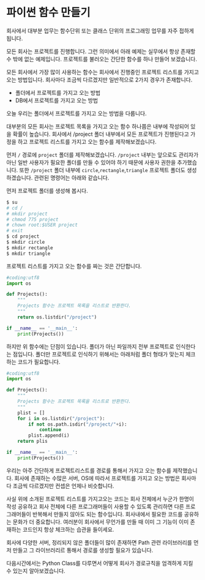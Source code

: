 # 파이썬 함수 만들기
회사에서 대부분 업무는 함수단위 또는 클래스 단위의 프로그래밍 업무를 자주 접하게 됩니다.

모든 회사는 프로젝트를 진행합니다.
그런 의미에서 아래 예제는 실무에서 항상 존재할 수 밖에 없는 예제입니다.
프로젝트를 불러오는 간단한 함수를 하나 만들어 보겠습니다.

모든 회사에서 가장 많이 사용하는 함수는 회사에서 진행중인 프로젝트 리스트를 가지고 오는 방법입니다.
회사마다 조금씩 다르겠지만 일반적으로 2가지 경우가 존재합니다.
- 폴더에서 프로젝트를 가지고 오는 방법
- DB에서 프로젝트를 가지고 오는 방법

오늘 우리는 폴더에서 프로젝트를 가지고 오는 방법을 다룹니다.

대부분의 모든 회사는 프로젝트 목록을 가지고 오는 함수 하나쯤은 내부에 작성되어 있을 확률이 높습니다.
회사에서 /project 폴더 내부에서 모든 프로젝트가 진행된다고 가정을 하고 프로젝트 리스트를 가지고 오는 함수를 제작해보겠습니다.

먼저 `/` 경로에 `project` 폴더를 제작해보겠습니다. `/project` 내부는 앞으로도 관리자가 아닌 일반 사용자가 필요한 폴더를 만들 수 있어야 하기 때문에 사용자 권한을 추가했습니다. 또한 `/project` 폴더 내부에 `circle`,`rectangle`,`triangle` 프로젝트 폴더도 생성하겠습니다. 관련된 명령어는 아래와 같습니다.

먼저 프로젝트 폴더를 생성해 봅시다.

```bash
$ su
# cd /
# mkdir project
# chmod 775 project
# chown root:$USER project
# exit
$ cd project
$ mkdir circle
$ mkdir rectangle
$ mkdir triangle
```

프로젝트 리스트를 가지고 오는 함수를 짜는 것은 간단합니다.
```python
#coding:utf8
import os

def Projects():
    """
    Projects 함수는 프로젝트 목록을 리스트로 반환한다.
    """
    return os.listdir("/project")

if __name__ == '__main__':
    print(Projects())
```

하지만 위 함수에는 단점이 있습니다. 폴더가 아닌 파일까지 전부 프로젝트로 인식한다는 점입니다. 폴더만 프로젝트로 인식하기 위해서는 아래처럼 폴더 형태가 맞는지 체크하는 코드가 필요합니다.

```python
#coding:utf8
import os

def Projects():
    """
    Projects 함수는 프로젝트 목록을 리스트로 반환한다.
    """
    plist = []
    for i in os.listdir("/project"):
        if not os.path.isdir("/project/"+i):
            continue
        plist.append(i)
    return plis

if __name__ == '__main__':
    print(Projects())
```

우리는 아주 간단하게 프로젝트리스트를 경로를 통해서 가지고 오는 함수를 제작했습니다.
회사에 존재하는 수많은 서버, OS에 따라서 프로젝트를 가지고 오는 방법은 회사마다 조금씩 다르겠지만 컨셉은 언제나 비슷합니다.

사실 위에 소개된 프로젝트 리스트를 가지고오는 코드는 회사 전체에서 누군가 한명이 작성 공유하고 회사 전체에 다른 프로그래머들이 사용할 수 있도록 관리하면 다른 프로그래머들이 반복해서 만들지 않아도 되는 함수입니다. 회사내에서 필요한 코드를 공유하는 문화가 더 중요합니다.
여러분이 회사에서 무언가를 만들 때 이미 그 기능이 이미 존재하는 코드인지 항상 체크하는 습관을 들이세요.

회사에 다양한 서버, 정리되지 않은 폴더들이 많이 존재하면 Path 관련 라이브러리를 먼저 만들고 그 라이브러리르 통해서 경로를 생성할 필요가 있습니다.

다음시간에서는 Python Class를 다루면서 어떻게 회사가 경로규칙을 엄격하게 지킬 수 있는지 알아보겠습니다.